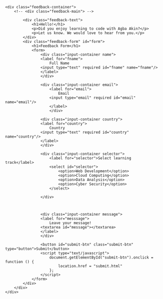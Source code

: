 <!DOCTYPE html>
<html lang="en">

<head>
  <meta charset="UTF-8">
  <meta name="viewport" content="width=device-width, initial-scale=1.0">
  <title>Feedback Form</title>
  <link href="https://fonts.googleapis.com/css2?family=Cabin:ital,wght@0,400;0,500;0,600;1,400;1,500;1,600&family=Indie+Flower&family=Mali:ital,wght@0,200;0,300;0,400;0,600;1,200;1,300;1,400;1,500;1,600&display=swap" rel="stylesheet">
  <link href="https://fonts.googleapis.com/css2?family=Roboto:wght@300;700;900&display=swap" rel="stylesheet">
  <link rel="stylesheet" href="styles.css">
</head>

<body>
    
    <div class="feedback-container">
        <!-- <div class="feedback-main"> -->
            
            <div class="feedback-text">
                <h1>Hello!</h1>
                <p>Did you enjoy learning to code with Agba Akin?</p>
                <p>Let us know. We would love to hear from you.</p>
            </div>
            <div class="feedback-form" id="form">
                <h1>Feedback Form</h1>  
                <form>
                    <div class="input-container name">
                    <label for="fname">
                        Full Name
                    <input type="text" required id="fname" name="fname"/>
                    </label>
                    </div>
                    
                    <div class="input-container email">
                        <label for="email">
                            Email
                        <input type="email" required id="email" name="email"/>
                        </label>
                        </div>

                    <div class="input-container country">
                    <label for="country">
                        Country
                    <input type="text" required id="country" name="country"/>
                    </label>
                    </div>  

                    <div class="input-container selector">
                        <label for="selector">Select learning track</label>
                        <select id="selector">
                            <option>Web Development</option>
                            <option>Cloud Computing</option>
                            <option>Data Analysis</option>
                            <option>Cyber Security</option>
                        </select>

                    </div>
                    
                    
                    
                    <div class="input-container message">
                    <label for="messsage">
                        Leave your message!
                    <textarea id="message"></textarea>      
                    </label>
                    </div>
                    
                    <button id="submit-btn" class="submit-btn" type="button">Submit</button> 
                    <script type="text/javascript">
                        document.getElementById("submit-btn").onclick = function () {
                            location.href = "submit.html"
                        };
                    </script>
                </form>
            </div>
        </div> 
    </div>

</div>
</body>


</html>
